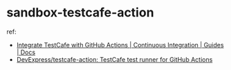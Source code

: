 # sandbox-testcafe-action

ref:

- [Integrate TestCafe with GitHub Actions | Continuous Integration | Guides | Docs](https://testcafe.io/documentation/402817/guides/continuous-integration/github-actions)
- [DevExpress/testcafe-action: TestCafe test runner for GitHub Actions](https://github.com/DevExpress/testcafe-action)
